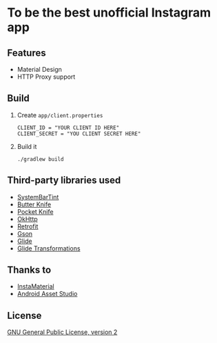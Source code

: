 To be the best unofficial Instagram app
==========

## Features

- Material Design
- HTTP Proxy support

## Build

1. Create `app/client.properties`

   ```
   CLIENT_ID = "YOUR CLIENT ID HERE"
   CLIENT_SECRET = "YOU CLIENT SECRET HERE"
   ```

2. Build it

   ```shell
   ./gradlew build
   ```

## Third-party libraries used

- [SystemBarTint](https://github.com/jgilfelt/SystemBarTint)
- [Butter Knife](https://jakewharton.github.io/butterknife/)
- [Pocket Knife](https://github.com/hansenji/pocketknife)
- [OkHttp](https://square.github.io/okhttp/)
- [Retrofit](https://square.github.io/retrofit/)
- [Gson](https://github.com/google/gson)
- [Glide](https://github.com/bumptech/glide)
- [Glide Transformations](https://github.com/wasabeef/glide-transformations)

## Thanks to

- [InstaMaterial](https://github.com/frogermcs/InstaMaterial)
- [Android Asset Studio](https://github.com/romannurik/AndroidAssetStudio)

## License

[GNU General Public License, version 2](LICENSE)
